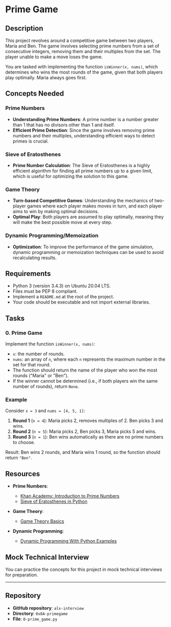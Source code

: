 # Prime Game

## Description

This project revolves around a competitive game between two players, Maria and Ben. The game involves selecting prime numbers from a set of consecutive integers, removing them and their multiples from the set. The player unable to make a move loses the game. 

You are tasked with implementing the function `isWinner(x, nums)`, which determines who wins the most rounds of the game, given that both players play optimally. Maria always goes first.

## Concepts Needed

### Prime Numbers
- **Understanding Prime Numbers**: A prime number is a number greater than 1 that has no divisors other than 1 and itself.
- **Efficient Prime Detection**: Since the game involves removing prime numbers and their multiples, understanding efficient ways to detect primes is crucial.

### Sieve of Eratosthenes
- **Prime Number Calculation**: The Sieve of Eratosthenes is a highly efficient algorithm for finding all prime numbers up to a given limit, which is useful for optimizing the solution to this game.
  
### Game Theory
- **Turn-based Competitive Games**: Understanding the mechanics of two-player games where each player makes moves in turn, and each player aims to win by making optimal decisions.
- **Optimal Play**: Both players are assumed to play optimally, meaning they will make the best possible move at every step.

### Dynamic Programming/Memoization
- **Optimization**: To improve the performance of the game simulation, dynamic programming or memoization techniques can be used to avoid recalculating results.

## Requirements
- Python 3 (version 3.4.3) on Ubuntu 20.04 LTS.
- Files must be PEP 8 compliant.
- Implement a `README.md` at the root of the project.
- Your code should be executable and not import external libraries.

## Tasks

### 0. Prime Game

Implement the function `isWinner(x, nums)`:
- `x`: the number of rounds.
- `nums`: an array of `n`, where each `n` represents the maximum number in the set for that round.
- The function should return the name of the player who won the most rounds ("Maria" or "Ben").
- If the winner cannot be determined (i.e., if both players win the same number of rounds), return `None`.

### Example

Consider `x = 3` and `nums = [4, 5, 1]`:
1. **Round 1** (`n = 4`): Maria picks 2, removes multiples of 2. Ben picks 3 and wins.
2. **Round 2** (`n = 5`): Maria picks 2, Ben picks 3, Maria picks 5 and wins.
3. **Round 3** (`n = 1`): Ben wins automatically as there are no prime numbers to choose.

Result: Ben wins 2 rounds, and Maria wins 1 round, so the function should return `"Ben"`.

## Resources

- **Prime Numbers**:
  - [Khan Academy: Introduction to Prime Numbers](https://www.khanacademy.org/math/algebra/x2f8bb11595b61c86:foundation/x2f8bb11595b61c86:prime-composite-numbers/v/prime-numbers-introduction)
  - [Sieve of Eratosthenes in Python](https://www.geeksforgeeks.org/sieve-of-eratosthenes/)
  
- **Game Theory**:
  - [Game Theory Basics](https://www.khanacademy.org/economics-finance-domain/microeconomics/nash-equilibrium-tutorial/game-theory/v/game-theory-nash-equilibrium)

- **Dynamic Programming**:
  - [Dynamic Programming With Python Examples](https://realpython.com/python-dynamic-programming/)

## Mock Technical Interview

You can practice the concepts for this project in mock technical interviews for preparation.

---

## Repository

- **GitHub repository**: `alx-interview`
- **Directory**: `0x0A-primegame`
- **File**: `0-prime_game.py`
